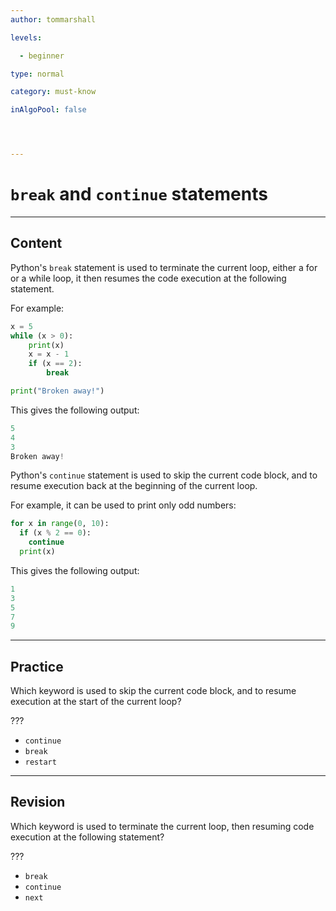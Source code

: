 ```yaml
---
author: tommarshall

levels:

  - beginner

type: normal

category: must-know

inAlgoPool: false




---
```


# `break` and `continue` statements

---
## Content

Python's `break` statement is used to terminate the current loop, either a for or a while loop, it then resumes the code execution at the following statement.

For example:

```python
x = 5
while (x > 0):
    print(x)
    x = x - 1
    if (x == 2):
        break

print("Broken away!")
```
This gives the following output:

```python
5
4
3
Broken away!
```
Python's `continue` statement is used to skip the current code block, and to resume execution back at the beginning of the current loop.

For example, it can be used to print only odd numbers:

```python
for x in range(0, 10):
  if (x % 2 == 0):
    continue
  print(x)
```
This gives the following output:

```python
1
3
5
7
9
```

---
## Practice

Which keyword is used to skip the current code block, and to resume execution at the start of the current loop?

???


* `continue`
* `break`
* `restart`

---
## Revision

Which keyword is used to terminate the current loop, then resuming code execution at the following statement?

???


* `break`
* `continue`
* `next`

